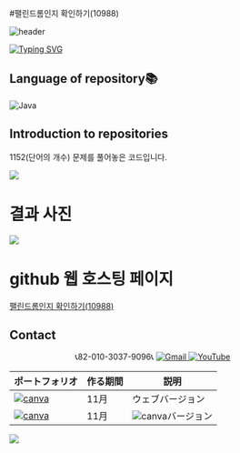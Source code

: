 #팰린드롬인지 확인하기(10988)

![header](https://capsule-render.vercel.app/api?type=egg&color=gradient&height=300&section=header&text=welcome%2&fontSize=50&desc=백준%201152(단어의%20개수))

[![Typing SVG](https://readme-typing-svg.demolab.com?font=Fira+Code&pause=1000&color=93BDF7&background=203AFF00&random=false&width=435&lines=My+name+is+kimganghyeon)](https://git.io/typing-svg)

## Language of repository📚
![Java](https://img.shields.io/badge/Java-007396?style=flat-square&logo=java&logoColor=white)

## Introduction to repositories 
1152(단어의 개수) 문제를 풀어놓은 코드입니다. 
  
   <a href="https://www.acmicpc.net/problem/10988">
      <img src ="https://github.com/do04200611/Baekjoon/assets/74278578/d2fa3aa0-d1b0-44b2-ba66-18e381d40939">
  </a>

# 결과 사진 <br>
 <a href="https://github.com/do04200611/Baekjoon/blob/main/%EB%AC%B8%EC%9E%90%EC%97%B4/1152(%EB%8B%A8%EC%96%B4%EC%9D%98%20%EA%B0%9C%EC%88%98)/BufferedReader.java">
   <img src ="https://github.com/do04200611/Baekjoon/assets/74278578/4bf21e8b-0e1d-41a9-a728-c1a91cf831ba">
 </a>    

# github 웹 호스팅 페이지
<a href="https://do04200611.github.io/Baekjoon/%EB%AC%B8%EC%9E%90%EC%97%B4/1152(%EB%8B%A8%EC%96%B4%EC%9D%98%20%EA%B0%9C%EC%88%98)/index.html">팰린드롬인지 확인하기(10988)</a><br>

## Contact 
<p align="center">
  📞82-010-3037-9096📞
  <a href="mailto:a01030379096@gmail.com">
    <img src="https://img.shields.io/badge/-Gmail-red?style=for-the-badge&logo=Gmail" alt="Gmail">
  </a>
  <a href="https://www.youtube.com/channel/UC484ZJMavtoPOI4ey-HFdCA">
   <img src="https://img.shields.io/badge/-YouTube-red?style=for-the-badge&logo=youtube"  alt="YouTube">
 </a> <br>
 
  | ポートフォリオ           |  作る期間     |            説明  |
  |------------------------|---------------|----------------------------------------------|
  |<a href="https://kimganghyeon.my.canva.site/kimganghyeon"><img src="https://img.shields.io/badge/canva-purple?style=for-the-badge&logo=canva" alt="canva"></a>|11月|ウェブバージョン|
  |<a href="https://www.canva.com/design/DAFzY5opUiA/Ge33dSKE16cErBaDJDp-BA/edit"><img src="https://img.shields.io/badge/canva-purple?style=for-the-badge&logo=canva" alt="canva"></a>|11月|<img src="https://img.shields.io/badge/canva-purple?style=for-the-badge&logo=canva" alt="canva">バージョン|
</p>
<img src="https://capsule-render.vercel.app/api?type=egg&color=gradient&height=100&text=Thank%20you%20for%20watching.&section=footer" />
